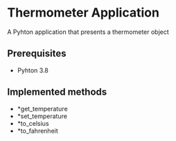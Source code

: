 # Thermometer Application

A Pyhton application that presents a thermometer object

## Prerequisites
- Pyhton 3.8

## Implemented methods

- *get_temperature
- *set_temperature
- *to_celsius
- *to_fahrenheit